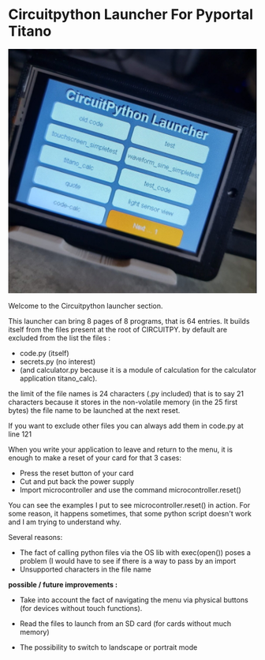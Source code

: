 <h1> Circuitpython Launcher For Pyportal Titano </h1>

![Launcher](launcher.png)

Welcome to the Circuitpython launcher section.

This launcher can bring 8 pages of 8 programs, that is 64 entries.
It builds itself from the files present at the root of CIRCUITPY. 
by default are excluded from the list the files :
* code.py (itself) 
* secrets.py (no interest) 
* (and calculator.py because it is a module of calculation for the calculator application titano_calc).

the limit of the file names is 24 characters (.py included) that is to say 21 characters because it stores in the non-volatile memory (in the 25 first bytes) the file name to be launched at the next reset.

If you want to exclude other files you can always add them in code.py at line 121

When you write your application to leave and return to the menu, it is enough to make a reset of your card for that 3 cases:
* Press the reset button of your card
* Cut and put back the power supply 
* Import microcontroller and use the command microcontroller.reset()

You can see the examples I put to see microcontroller.reset() in action.
For some reason, it happens sometimes, that some python script doesn't work and I am trying to understand why. 

Several reasons: 
* The fact of calling python files via the OS lib with exec(open()) poses a problem (I would have to see if there is a way to pass by an import
* Unsupported characters in the file name 

**possible / future improvements :** 
* Take into account the fact of navigating the menu via physical buttons (for devices without touch functions).

* Read the files to launch from an SD card (for cards without much memory)

* The possibility to switch to landscape or portrait mode
